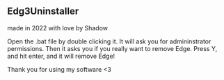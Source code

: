Edg3Uninstaller
--------------------------
made in 2022 with love by Shadow

Open the .bat file by double clicking it. It will ask you for admininstrator permissions. Then it asks you if you really want to remove Edge. Press Y, and hit enter, and it will remove Edge!

Thank you for using my software <3
